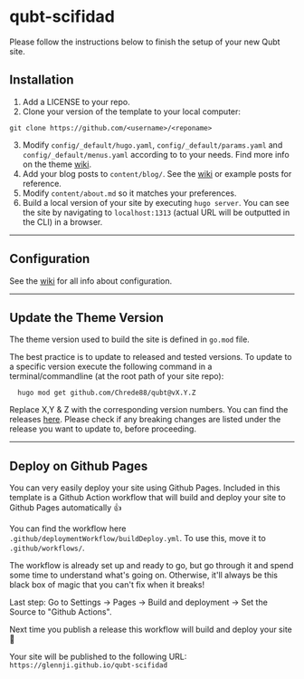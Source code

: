 # qubt-scifidad

Please follow the instructions below to finish the setup of your new Qubt site.

## Installation

1) Add a LICENSE to your repo.
2) Clone your version of the template to your local computer:
```shell
git clone https://github.com/<username>/<reponame>
```
3) Modify `config/_default/hugo.yaml`, `config/_default/params.yaml` and `config/_default/menus.yaml` according to to your needs. Find more info on the theme [wiki](https://github.com/chrede88/qubt/wiki/Configuration).
4) Add your blog posts to `content/blog/`. See the [wiki](https://github.com/chrede88/qubt/wiki/Content) or example posts for reference.
5) Modify `content/about.md` so it matches your preferences.
6) Build a local version of your site by executing `hugo server`. You can see the site by navigating to `localhost:1313` (actual URL will be outputted in the CLI) in a browser.

---

## Configuration

See the [wiki](https://github.com/chrede88/qubt/wiki) for all info about configuration.

---

## Update the Theme Version

The theme version used to build the site is defined in `go.mod` file.

The best practice is to update to released and tested versions. To update to a specific version execute the following command in a terminal/commandline (at the root path of your site repo):

```shell
  hugo mod get github.com/Chrede88/qubt@vX.Y.Z
```
Replace X,Y & Z with the corresponding version numbers. You can find the releases [here](https://github.com/chrede88/qubt/releases). Please check if any breaking changes are listed under the release you want to update to, before proceeding.

---

## Deploy on Github Pages
You can very easily deploy your site using Github Pages. Included in this template is a Github Action workflow that will build and deploy your site to Github Pages automatically :+1:

You can find the workflow here `.github/deploymentWorkflow/buildDeploy.yml`. To use this, move it to `.github/workflows/`.

The workflow is already set up and ready to go, but go through it and spend some time to understand what's going on. Otherwise, it'll always be this black box of magic that you can't fix when it breaks!

Last step: Go to Settings -> Pages -> Build and deployment -> Set the Source to "Github Actions".

Next time you publish a release this workflow will build and deploy your site :tada:

Your site will be published to the following URL:
`https://glennji.github.io/qubt-scifidad`